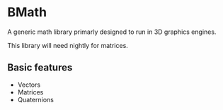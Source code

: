 # BMath

A generic math library primarly designed to run in 3D graphics engines.

This library will need nightly for matrices.

## Basic features

- Vectors
- Matrices
- Quaternions

